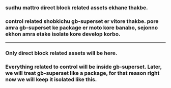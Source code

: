 ### sudhu mattro direct block related assets ekhane thakbe.
### control related shobkichu gb-superset er vitore thakbe. pore amra gb-superset ke package er moto kore banabo, sejonno ekhon amra etake isolate kore develop korbo.

---

### Only direct block related assets will be here.
### Everything related to control will be inside gb-superset. Later, we will treat gb-superset like a package, for that reason right now we will keep it isolated like this.